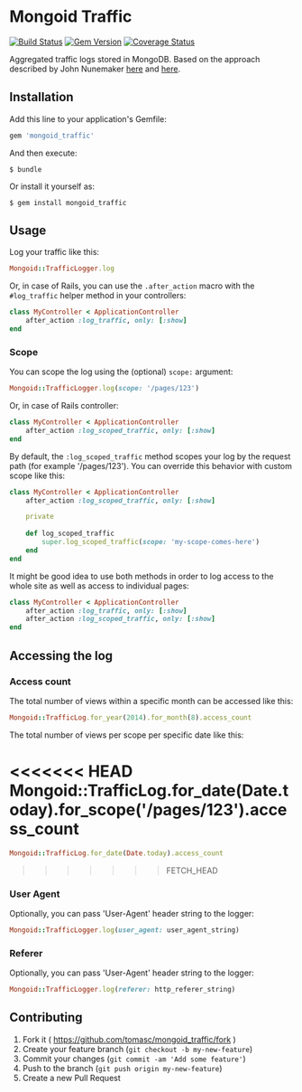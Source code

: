 # Mongoid Traffic

[![Build Status](https://travis-ci.org/tomasc/mongoid_traffic.svg)](https://travis-ci.org/tomasc/mongoid_traffic) [![Gem Version](https://badge.fury.io/rb/mongoid_traffic.svg)](http://badge.fury.io/rb/mongoid_traffic) [![Coverage Status](https://img.shields.io/coveralls/tomasc/mongoid_traffic.svg)](https://coveralls.io/r/tomasc/mongoid_traffic)

Aggregated traffic logs stored in MongoDB. Based on the approach described by John Nunemaker [here](http://www.railstips.org/blog/archives/2011/06/28/counters-everywhere/) and [here](http://www.railstips.org/blog/archives/2011/07/31/counters-everywhere-part-2/).

## Installation

Add this line to your application's Gemfile:

```Ruby
gem 'mongoid_traffic'
```

And then execute:

```
$ bundle
```

Or install it yourself as:

```
$ gem install mongoid_traffic
```

## Usage

Log your traffic like this:

```Ruby
Mongoid::TrafficLogger.log
```

Or, in case of Rails, you can use the `.after_action` macro with the `#log_traffic` helper method in your controllers:

```Ruby
class MyController < ApplicationController
	after_action :log_traffic, only: [:show]
end
```

### Scope

You can scope the log using the (optional) `scope:` argument:

```Ruby
Mongoid::TrafficLogger.log(scope: '/pages/123')
```

Or, in case of Rails controller:

```Ruby
class MyController < ApplicationController
	after_action :log_scoped_traffic, only: [:show]
end
```

By default, the `:log_scoped_traffic` method scopes your log by the request path (for example '/pages/123'). You can override this behavior with custom scope like this:

```Ruby
class MyController < ApplicationController
	after_action :log_scoped_traffic, only: [:show]

	private
	
	def log_scoped_traffic
		super.log_scoped_traffic(scope: 'my-scope-comes-here')
	end
end
```

It might be good idea to use both methods in order to log access to the whole site as well as access to individual pages:

```Ruby
class MyController < ApplicationController
	after_action :log_traffic, only: [:show]
	after_action :log_scoped_traffic, only: [:show]
end
```

## Accessing the log

### Access count

The total number of views within a specific month can be accessed like this:

```Ruby
Mongoid::TrafficLog.for_year(2014).for_month(8).access_count
```

The total number of views per scope per specific date like this:

<<<<<<< HEAD
	Mongoid::TrafficLog.for_date(Date.today).for_scope('/pages/123').access_count
=======
```Ruby
Mongoid::TrafficLog.for_date(Date.today).access_count
```
>>>>>>> FETCH_HEAD

### User Agent

Optionally, you can pass 'User-Agent' header string to the logger:

```Ruby
Mongoid::TrafficLogger.log(user_agent: user_agent_string)
```

### Referer

Optionally, you can pass 'User-Agent' header string to the logger:

```Ruby
Mongoid::TrafficLogger.log(referer: http_referer_string)
```

## Contributing

1. Fork it ( https://github.com/tomasc/mongoid_traffic/fork )
2. Create your feature branch (`git checkout -b my-new-feature`)
3. Commit your changes (`git commit -am 'Add some feature'`)
4. Push to the branch (`git push origin my-new-feature`)
5. Create a new Pull Request
